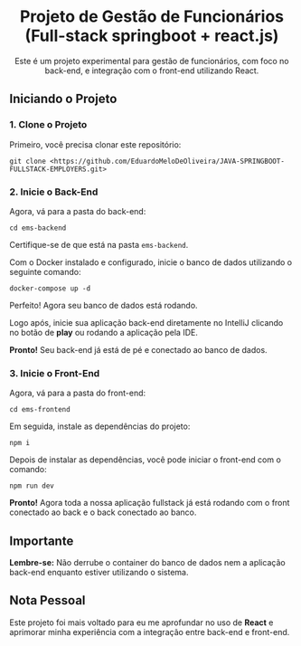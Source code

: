 <h1 align="center">Projeto de Gestão de Funcionários (Full-stack springboot + react.js)</h1>

<p align="center">Este é um projeto experimental para gestão de funcionários, com foco no back-end, e integração com o front-end utilizando React.</p>

<h2>Iniciando o Projeto</h2>

<h3>1. Clone o Projeto</h3>

<p>Primeiro, você precisa clonar este repositório:</p>

<pre><code>git clone &lt;https://github.com/EduardoMeloDeOliveira/JAVA-SPRINGBOOT-FULLSTACK-EMPLOYERS.git&gt;</code></pre>

<h3>2. Inicie o Back-End</h3>

<p>Agora, vá para a pasta do back-end:</p>

<pre><code>cd ems-backend</code></pre>

<p>Certifique-se de que está na pasta <code>ems-backend</code>.</p>

<p>Com o Docker instalado e configurado, inicie o banco de dados utilizando o seguinte comando:</p>

<pre><code>docker-compose up -d</code></pre>

<p>Perfeito! Agora seu banco de dados está rodando.</p>

<p>Logo após, inicie sua aplicação back-end diretamente no IntelliJ clicando no botão de <b>play</b> ou rodando a aplicação pela IDE.</p>

<p><strong>Pronto!</strong> Seu back-end já está de pé e conectado ao banco de dados.</p>

<h3>3. Inicie o Front-End</h3>

<p>Agora, vá para a pasta do front-end:</p>

<pre><code>cd ems-frontend</code></pre>

<p>Em seguida, instale as dependências do projeto:</p>

<pre><code>npm i</code></pre>

<p>Depois de instalar as dependências, você pode iniciar o front-end com o comando:</p>

<pre><code>npm run dev</code></pre>

<p><strong>Pronto!</strong> Agora toda a nossa aplicação fullstack já está rodando com o front conectado ao back e o back conectado ao banco.</p>

<h2>Importante</h2>

<p><strong>Lembre-se:</strong> Não derrube o container do banco de dados nem a aplicação back-end enquanto estiver utilizando o sistema.</p>

<h2>Nota Pessoal</h2>

<p>Este projeto foi mais voltado para eu me aprofundar no uso de <strong>React</strong> e aprimorar minha experiência com a integração entre back-end e front-end.</p>
